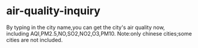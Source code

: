 # air-quality-inquiry  
By typing in the city name,you can get the city's air quality now,  
including AQI,PM2.5,NO,SO2,NO2,O3,PM10.
Note:only chinese cities;some cities are not included.

